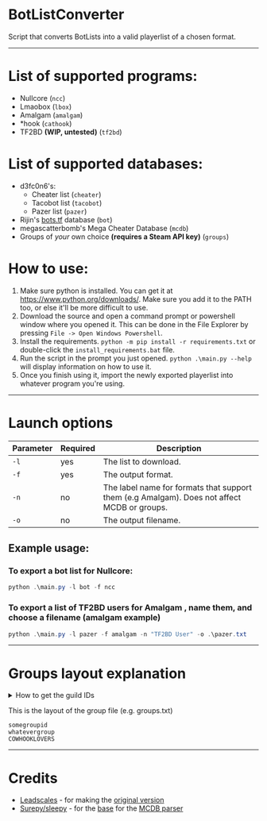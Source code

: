# BotListConverter 
Script that converts BotLists into a valid playerlist of a chosen format.

---

# List of supported programs:
- Nullcore (`ncc`)
- Lmaobox (`lbox`)
- Amalgam (`amalgam`)
- *hook (`cathook`)
- TF2BD **(WIP, untested)** (`tf2bd`)

# List of supported databases:
- d3fc0n6's:
    - Cheater list (`cheater`)
    - Tacobot list (`tacobot`)
    - Pazer list (`pazer`)
- Rijin's [bots.tf](https://bots.tf/) database (`bot`)
- megascatterbomb's Mega Cheater Database (`mcdb`)
- Groups of *your* own choice **(requires a Steam API key)** (`groups`)

# How to use:
1. Make sure python is installed. You can get it at https://www.python.org/downloads/. Make sure you add it to the PATH too, or else it'll be more difficult to use.
2. Download the source and open a command prompt or powershell window where you opened it. This can be done in the File Explorer by pressing `File -> Open Windows Powershell`.
3. Install the requirements. `python -m pip install -r requirements.txt` or double-click the `install_requirements.bat` file.
3. Run the script in the prompt you just opened. ```python .\main.py --help``` will display information on how to use it.
4. Once you finish using it, import the newly exported playerlist into whatever program you're using.

---
# Launch options
Parameter | Required | Description
--------- | -------- | -----------
`-l` | yes | The list to download.
`-f` | yes | The output format.
`-n` | no | The label name for formats that support them (e.g Amalgam). Does not affect MCDB or groups.
`-o` | no | The output filename.

## Example usage:
### To export a bot list for Nullcore:
```powershell
python .\main.py -l bot -f ncc
```
### To export a list of TF2BD users for Amalgam , name them, and choose a filename (amalgam example)
```powershell
python .\main.py -l pazer -f amalgam -n "TF2BD User" -o .\pazer.txt
```
---
# Groups layout explanation
<details>
  <summary>How to get the guild IDs</summary>

  ![showcase](https://i.postimg.cc/gkfXrP9c/image.png)
  
</details>

This is the layout of the group file (e.g. groups.txt)
```
somegroupid
whatevergroup
COWHOOKLOVERS
```

---
# Credits
- [Leadscales](https://github.com/leadscales) - for making the [original version](https://github.com/leadscales/PazerListNCC)
- [Surepy/sleepy](https://github.com/surepy) - for the [base](https://github.com/surepy/tf2db-sleepy-list/blob/main/export_megacheaterdb_as_tf2bd.py) for the [MCDB parser](https://github.com/PiantaMK/BotListConverter/blob/main/src/parser/megadb.py)
